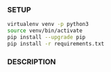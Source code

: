 
### SETUP

```bash
virtualenv venv -p python3
source venv/bin/activate
pip install --upgrade pip
pip install -r requirements.txt
```

### DESCRIPTION
